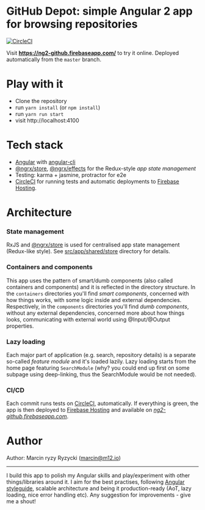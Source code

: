 # GitHub Depot: simple Angular 2 app for browsing repositories
[![CircleCI](https://circleci.com/gh/ryzy/play-ng2-github.svg?style=svg)](https://circleci.com/gh/ryzy/play-ng2-github)

Visit **https://ng2-github.firebaseapp.com/** to try it online.
Deployed automatically from the `master` branch.


# Play with it

* Clone the repository
* run `yarn install` (or `npm install`)
* run `yarn run start`
* visit http://localhost:4100


# Tech stack

* [Angular](https://angular.io/) with [angular-cli](https://github.com/angular/angular-cli)
* [@ngrx/store](https://github.com/ngrx/store), [@ngrx/effects](https://github.com/ngrx/effects)
  for the Redux-style *app state management*
* Testing: karma + jasmine, protractor for e2e
* [CircleCI](https://circleci.com/gh/ryzy/play-ng2-github) for running
  tests and automatic deployments to [Firebase Hosting](https://firebase.google.com/).


# Architecture

### State management

RxJS and [@ngrx/store](https://github.com/ngrx/store) is used for
centralised app state management (Redux-like style).
See [src/app/shared/store](https://github.com/ryzy/play-ng2-github/tree/master/src/app/shared/store)
directory for details.

### Containers and components
This app uses the pattern of smart/dumb components (also called containers
and components) and it is reflected in the directory structure.
In the `containers` directories you'll find *smart components*,
concerned with how things works, with some logic inside and external
dependencies. Respectively, in the `components` directories you'll find
*dumb components*, without any external dependencies, concerned more
about how things looks, communicating with external world
using @Input/@Output properties.

### Lazy loading
Each major part of application (e.g. search, repository details)
is a separate so-called _feature module_ and it's loaded lazily.
Lazy loading starts from the home page featuring `SearchModule`
(why? you could end up first on some subpage using deep-linking, thus
the SearchModule would be not needed).

### CI/CD
Each commit runs tests on [CircleCI](https://circleci.com/gh/ryzy/play-ng2-github),
automatically. If everything is green, the app is then deployed to
[Firebase Hosting](https://firebase.google.com/) and available on
*[ng2-github.firebaseapp.com](https://ng2-github.firebaseapp.com/)*.


# Author

Author: Marcin ryzy Ryzycki (<marcin@m12.io>)

---

I build this app to polish my Angular skills and play/experiment with
other things/libraries around it. I aim for the best practises,
following [Angular styleguide](https://angular.io/docs/ts/latest/guide/style-guide.html),
scalable architecture and being it production-ready (AoT, lazy loading,
nice error handling etc). Any suggestion for improvements - give me a shout!
